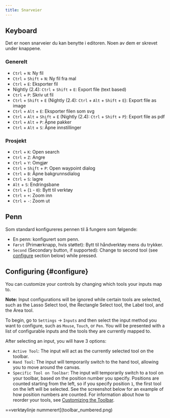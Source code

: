 ```yaml
---
title: Snarveier
---
```


## Keyboard

Det er noen snarveier du kan benytte i editoren.
Noen av dem er skrevet under knappene.

### Generelt

- `Ctrl` + `N`: Ny fil
- `Ctrl` + `Shift` + `N`: Ny fil fra mal
- `Ctrl` + `E`: Eksporter fil
- Nightly (2.4): `Ctrl` + `Shift` + `E`: Export file (text based)
- `Ctrl` + `P`: Skriv ut fil
- `Ctrl` + `Shift` + `E` (Nightly (2.4): `Ctrl` + `Alt` + `Shift` + `E`): Export file as image
- `Ctrl` + `Alt` + `E`: Eksporter filen som svg
- `Ctrl` + `Alt` + `Shift` + `E` (Nightly (2.4): `Ctrl` + `Shift` + `P`): Export file as pdf
- `Ctrl` + `Alt` + `P`: Åpne pakker
- `Ctrl` + `Alt` + `S`: Åpne innstillinger

### Prosjekt

- `Ctrl` + `K`: Open search
- `Ctrl` + `Z`: Angre
- `Ctrl` + `Y`: Omgjør
- `Ctrl` + `Shift` + `P`: Open waypoint dialog
- `Ctrl` + `B`: Åpne bakgrunnsdialog
- `Ctrl` + `S`: lagre
- `Alt` + `S`: Endringsbane
- `Ctrl` + (`1` - `0`): Bytt til verktøy
- `Ctrl` + `+`: Zoom inn
- `Ctrl` + `-`: Zoom ut

## Penn

Som standard konfigureres pennen til å fungere som følgende:

- En penn: konfigurert som penn.
- `Først` (Primærknapp, hvis støttet): Bytt til håndverktøy mens du trykker.
- `Second` (Secondary button, if supported): Change to second tool (see [configure](#configure) section below) while pressed.

## Configuring {#configure}

You can customize your controls by changing which tools your inputs map to.

**Note:** Input configurations will be ignored while certain tools are selected, such as the Lasso Select tool, the Rectangle Select tool, the Label tool, and the Area tool.

To begin, go to `Settings` → `Inputs` and then select the input method you want to configure, such as `Mouse`, `Touch`, or `Pen`. You will be presented with a list of configurable inputs and the tools they are currently mapped to.

After selecting an input, you will have 3 options:

- `Active Tool`: The input will act as the currently selected tool on the toolbar.
- `Hand Tool`: The input will temporarily switch to the hand tool, allowing you to move around the canvas.
- `Specific Tool on Toolbar`: The input will temporarily switch to a tool on your toolbar, based on the position number you specify. Positions are counted starting from the left, so if you specify position `1`, the first tool on the left will be selected. See the screenshot below for an example of how position numbers are counted. For information about how to reorder your tools, see [Customizing the Toolbar](../intro/#customizing-the-toolbar).

\==verktøylinje nummerert](toolbar_numbered.png)